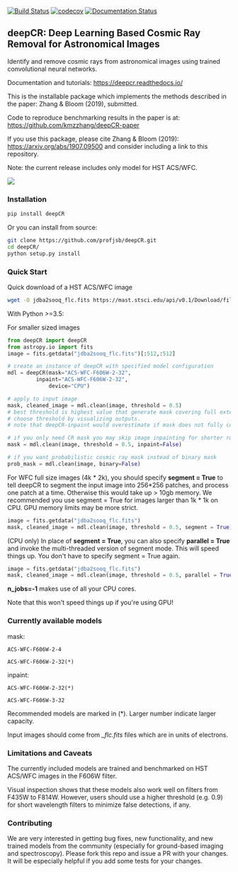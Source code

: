 [![Build Status](https://travis-ci.com/profjsb/deepCR.svg?token=baKtC9yCzzwzzqM9ihAX&branch=master)](https://travis-ci.com/profjsb/deepCR) [![codecov](https://codecov.io/gh/profjsb/deepCR/branch/master/graph/badge.svg?token=SIwJFmKJqr)](https://codecov.io/gh/profjsb/deepCR)
[![Documentation Status](https://readthedocs.org/projects/deepcr/badge/?version=latest)](https://deepcr.readthedocs.io/en/latest/?badge=latest)

## deepCR: Deep Learning Based Cosmic Ray Removal for Astronomical Images

Identify and remove cosmic rays from astronomical images using trained convolutional neural networks.

Documentation and tutorials: https://deepcr.readthedocs.io/

This is the installable package which implements the methods described in the paper: Zhang & Bloom (2019), submitted.

Code to reproduce benchmarking results in the paper is at: https://github.com/kmzzhang/deepCR-paper

If you use this package, please cite Zhang & Bloom (2019): https://arxiv.org/abs/1907.09500 and consider including a
link to this repository.

Note: the current release includes only model for HST ACS/WFC.

<img src="https://raw.githubusercontent.com/profjsb/deepCR/master/imgs/postage-sm.jpg" wdith="90%">

### Installation

```bash
pip install deepCR
```

Or you can install from source:

```bash
git clone https://github.com/profjsb/deepCR.git
cd deepCR/
python setup.py install
```

### Quick Start

Quick download of a HST ACS/WFC image

```bash
wget -O jdba2sooq_flc.fits https://mast.stsci.edu/api/v0.1/Download/file?uri=mast:HST/product/jdba2sooq_flc.fits
```

With Python >=3.5:

For smaller sized images
```python
from deepCR import deepCR
from astropy.io import fits
image = fits.getdata("jdba2sooq_flc.fits")[:512,:512]

# create an instance of deepCR with specified model configuration
mdl = deepCR(mask="ACS-WFC-F606W-2-32",
	     inpaint="ACS-WFC-F606W-2-32",
             device="CPU")

# apply to input image
mask, cleaned_image = mdl.clean(image, threshold = 0.5)
# best threshold is highest value that generate mask covering full extent of CR
# choose threshold by visualizing outputs.
# note that deepCR-inpaint would overestimate if mask does not fully cover CR.

# if you only need CR mask you may skip image inpainting for shorter runtime
mask = mdl.clean(image, threshold = 0.5, inpaint=False)

# if you want probabilistic cosmic ray mask instead of binary mask
prob_mask = mdl.clean(image, binary=False)
```

For WFC full size images (4k * 2k), you should specify **segment = True** to tell deepCR to segment the input image into 256*256 patches, and process one patch at a time.
Otherwise this would take up > 10gb memory. We recommended you use segment = True for images larger than 1k * 1k on CPU. GPU memory limits may be more strict.
```python
image = fits.getdata("jdba2sooq_flc.fits")
mask, cleaned_image = mdl.clean(image, threshold = 0.5, segment = True)
```

(CPU only) In place of **segment = True**, you can also specify **parallel = True** and invoke the multi-threaded version of segment mode. This will speed things up. You don't have to specify segment = True again.
```python
image = fits.getdata("jdba2sooq_flc.fits")
mask, cleaned_image = mdl.clean(image, threshold = 0.5, parallel = True, n_jobs=-1)
```
**n_jobs=-1** makes use of all your CPU cores.

Note that this won't speed things up if you're using GPU!

### Currently available models

mask:

    ACS-WFC-F606W-2-4

    ACS-WFC-F606W-2-32(*)

inpaint:

    ACS-WFC-F606W-2-32(*)

    ACS-WFC-F606W-3-32

Recommended models are marked in (*). Larger number indicate larger capacity.

Input images should come from *_flc.fits* files which are in units of electrons.

### Limitations and Caveats

The currently included models are trained and benchmarked on HST ACS/WFC images in the F606W filter.

Visual inspection shows that these models also work well on filters from F435W to F814W. However, users should use a higher threshold (e.g. 0.9) for short wavelength filters to minimize false detections, if any.

### Contributing

We are very interested in getting bug fixes, new functionality, and new trained models from the community (especially for ground-based imaging and spectroscopy). Please fork this repo and issue a PR with your changes. It will be especially helpful if you add some tests for your changes.
